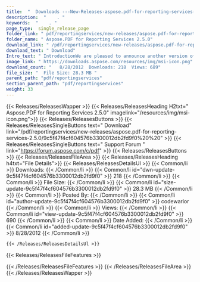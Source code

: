 ```yaml
---
title:  "  Downloads ---New-Releases-aspose.pdf-for-reporting-services-2.5.0 . " 
description:  "    . " 
keywords:  "    . " 
page_type:  single_release_page
folder_link: " pdf/reportingservices/new-releases/aspose.pdf-for-reporting-services-2.5.0/"
folder_name: " Aspose.PDF for Reporting Services 2.5.0"
download_link: " /pdf/reportingservices/new-releases/aspose.pdf-for-reporting-services-2.5.0/9c5f47f4cf604576b3300012db2fd9f0"
download_text: " Download"
Intro_text: " IntroductionWe are pleased to announce another version of Aspose.Pdf for Reporti..."
image_link: " https://downloads.aspose.com/resources/img/msi-icon.png"
download_count: "   8/28/2012  Downloads: 218  Views: 689"
file_size: "  File Size: 28.3 MB "
parent_path: "pdf/reportingservices"
section_parent_path: "pdf/reportingservices"
weight: 33 
---
```


{{< Releases/ReleasesWapper >}}
  {{< Releases/ReleasesHeading H2txt=" Aspose.PDF for Reporting Services 2.5.0" imagelink="/resources/img/msi-icon.png">}}
  {{< Releases/ReleasesButtons >}}
    {{< Releases/ReleasesSingleButtons text=" Download" link="/pdf/reportingservices/new-releases/aspose.pdf-for-reporting-services-2.5.0/9c5f47f4cf604576b3300012db2fd9f0%20%20" >}}
    {{< Releases/ReleasesSingleButtons text=" Support Forum " link="https://forum.aspose.com/c/pdf" >}}
  {{< Releases/ReleasesButtons >}}
  {{< Releases/ReleasesFileArea >}}
    {{< Releases/ReleasesHeading h4txt="File Details">}}
    {{< Releases/ReleasesDetailsUl >}}
            {{< Common/li  >}} Downloads: {{< /Common/li >}} 
      {{< Common/li id="dwn-update-9c5f47f4cf604576b3300012db2fd9f0" >}} 218 {{< /Common/li >}} 
      {{< Common/li  >}} File Size: {{< /Common/li >}} 
      {{< Common/li id="size-update-9c5f47f4cf604576b3300012db2fd9f0" >}} 28.3 MB {{< /Common/li >}} 
      {{< Common/li  >}} Posted By: {{< /Common/li >}} 
      {{< Common/li id="author-update-9c5f47f4cf604576b3300012db2fd9f0" >}} codewarior {{< /Common/li >}} 
      {{< Common/li  >}} Views: {{< /Common/li >}} 
      {{< Common/li id="view-update-9c5f47f4cf604576b3300012db2fd9f0" >}} 690 {{< /Common/li >}} 
      {{< Common/li  >}} Date Added: {{< /Common/li >}} 
      {{< Common/li id="added-update-9c5f47f4cf604576b3300012db2fd9f0" >}} 8/28/2012 {{< /Common/li >}} 

    {{< /Releases/ReleasesDetailsUl >}}

  {{< Releases/ReleasesFileFeatures >}}
      
  {{< /Releases/ReleasesFileFeatures >}}
 {{< /Releases/ReleasesFileArea >}}
{{< /Releases/ReleasesWapper >}}


